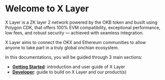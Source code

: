 # Welcome to X Layer
X Layer is a ZK layer 2 network powered by the OKB token and busilt using Polygon CDK, that offers 100% EVM compatibility, exceptional performance, low fees, and robust security — achieved with seamless integration. 

X Layer aims to connect the OKX and Ethereum communities to allow anyone to take part in a truly global onchian ecosystem.

In this documentations, you will be guided through 3 main sections:
- **[Getting Started](https://www.okx.com/xlayer/docs/getting-started/welcome/welcome-to-xlayer "Getting Started")**: introduction and user guide of X Layer
- **[Developer](https://www.okx.com/xlayer/docs/developer/build-on-xlayer/quickstart "Developer")**: guide to build on X Layer and our product(s)
